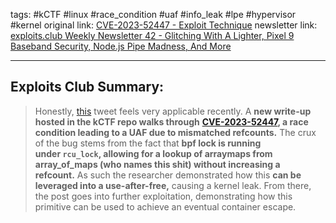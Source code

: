 tags: #kCTF #linux #race_condition #uaf #info_leak #lpe #hypervisor #kernel
original link:  [CVE-2023-52447 - Exploit Technique](https://github.com/google/security-research/blob/master/pocs/linux/kernelctf/CVE-2023-52447_cos/docs/exploit.md?ref=blog.exploits.club)
newsletter link: [exploits.club Weekly Newsletter 42 - Glitching With A Lighter, Pixel 9 Baseband Security, Node.js Pipe Madness, And More](https://blog.exploits.club/exploits-club-weekly-newsletter-42-glitching-with-a-lighter-pixel-9-baseband-security-node-js-pipe-madness-and-more/)

---
## Exploits Club Summary:
> Honestly, [this](https://x.com/pwningsystems/status/1844351855176057334?ref=blog.exploits.club) tweet feels very applicable recently. A **new write-up hosted in the kCTF repo walks through** [**CVE-2023-52447**](https://nvd.nist.gov/vuln/detail/CVE-2023-52447?ref=blog.exploits.club)**, a race condition leading to a UAF due to mismatched refcounts.** The crux of the bug stems from the fact that **bpf lock is running under `rcu_lock`, allowing for a lookup of arraymaps from array_of_maps (who names this shit) without increasing a refcount.** As such the researcher demonstrated how this **can be leveraged into a use-after-free,** causing a kernel leak. From there, the post goes into further exploitation, demonstrating how this primitive can be used to achieve an eventual container escape.